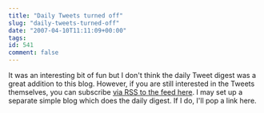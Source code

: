 ```yaml
---
title: "Daily Tweets turned off"
slug: "daily-tweets-turned-off"
date: "2007-04-10T11:11:09+00:00"
tags:
id: 541
comment: false
---
```


It was an interesting bit of fun but I don't think the daily Tweet digest was a great addition to this blog. However, if you are still interested in the Tweets themselves, you can subscribe [via RSS to the feed here](http://twitter.com/statuses/user_timeline/795100.atom). I may set up a separate simple blog which does the daily digest. If I do, I'll pop a link here.
